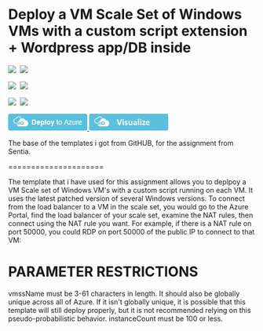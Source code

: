 # Deploy a VM Scale Set of Windows VMs with a custom script extension + Wordpress app/DB inside

<IMG SRC="https://azurequickstartsservice.blob.core.windows.net/badges/201-vmss-custom-script-windows/PublicLastTestDate.svg" />&nbsp;
<IMG SRC="https://azurequickstartsservice.blob.core.windows.net/badges/201-vmss-custom-script-windows/PublicDeployment.svg" />&nbsp;

<IMG SRC="https://azurequickstartsservice.blob.core.windows.net/badges/201-vmss-custom-script-windows/FairfaxLastTestDate.svg" />&nbsp;
<IMG SRC="https://azurequickstartsservice.blob.core.windows.net/badges/201-vmss-custom-script-windows/FairfaxDeployment.svg" />&nbsp;

<IMG SRC="https://azurequickstartsservice.blob.core.windows.net/badges/201-vmss-custom-script-windows/BestPracticeResult.svg" />&nbsp;
<IMG SRC="https://azurequickstartsservice.blob.core.windows.net/badges/201-vmss-custom-script-windows/CredScanResult.svg" />&nbsp;

<a href="https://portal.azure.com/#create/Microsoft.Template/uri/https%3A%2F%2Fraw.githubusercontent.com%2FAzure%2Fazure-quickstart-templates%2Fmaster%2F201-vmss-custom-script-windows%2Fazuredeploy.json" target="_blank">
    <img src="https://raw.githubusercontent.com/Azure/azure-quickstart-templates/master/1-CONTRIBUTION-GUIDE/images/deploytoazure.png"/>
</a>
<a href="http://armviz.io/#/?load=https%3A%2F%2Fraw.githubusercontent.com%2FAzure%2Fazure-quickstart-templates%2Fmaster%2F201-vmss-custom-script-windows%2Fazuredeploy.json" target="_blank">
    <img src="https://raw.githubusercontent.com/Azure/azure-quickstart-templates/master/1-CONTRIBUTION-GUIDE/images/visualizebutton.png"/>
</a>

The base of the templates i got from GitHUB, for the assignment from Sentia. 

=====================

The template that i have used for this assignment allows you to deplpoy a VM Scale set of Windows VM's with a custom script running on each VM. It uses the latest patched version of several Windows versions. To connect from the load balancer to a VM in the scale set, you would go to the Azure Portal, find the load balancer of your scale set, examine the NAT rules, then connect using the NAT rule you want. For example, if there is a NAT rule on port 50000, you could RDP on port 50000 of the public IP to connect to that VM:

PARAMETER RESTRICTIONS
======================

vmssName must be 3-61 characters in length. It should also be globally unique across all of Azure. If it isn't globally unique, it is possible that this template will still deploy properly, but it is not recommended relying on this pseudo-probabilistic behavior.
instanceCount must be 100 or less.


